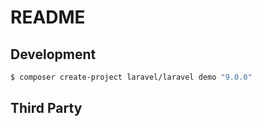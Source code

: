 # README


## Development

```sh
$ composer create-project laravel/laravel demo "9.0.0"
```

## Third Party